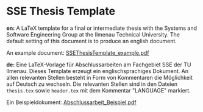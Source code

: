 # SSE Thesis Template

**en:**
A LaTeX template for a final or intermediate thesis with the Systems and Software Engineering Group at the Ilmenau Technical University. 
The default setting of this document is to produce an english document. 

An example document: [SSEThesisTemplate_example.pdf](https://github.com/tuiSSE/sse-template-deu/blob/master/SSEThesisTemplate_example.pdf) 



**de:** Eine LaTeX-Vorlage für Abschlussarbeiten am Fachgebiet SSE der TU Ilmenau. 
Dieses Template erzeugt ein englischsprachiges Dokument. An allen relevanten Stellen besteht in Form von Kommentaren die Möglichkeit auf Deutsch zu wechseln. Die relevanten Stellen sind in den Dateien `thesis.tex` sowie `header.tex` mit dem Kommentar "LANGUAGE" markiert. 

Ein Beispieldokument: [Abschlussarbeit_Beispiel.pdf](https://github.com/tuiSSE/sse-template-deu/blob/master/Abschlussarbeit_Beispiel.pdf) 

